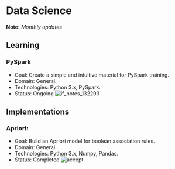 # Data Science

**Note:** *Monthly updates*

## Learning

### PySpark
- Goal: Create a simple and intuitive material for PySpark training.
- Domain: General.
- Technologies: Python 3.x, PySpark.
- Status: Ongoing ![if_notes_132293](https://user-images.githubusercontent.com/9319823/45996955-53514180-c09e-11e8-9ebc-56e16576184a.png)

## Implementations

### Apriori:
- Goal: Build an Apriori model for boolean association rules.
- Domain: General.
- Technologies: Python 3.x, Numpy, Pandas.
- Status: Completed ![accept](https://user-images.githubusercontent.com/9319823/45996876-138a5a00-c09e-11e8-860f-1324136fa6f2.png)
